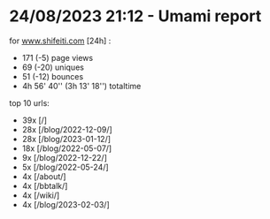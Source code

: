 # 24/08/2023 21:12 - Umami report
for www.shifeiti.com [24h] :

 - 171 (-5) page views
 - 69 (-20) uniques
 - 51 (-12) bounces
 - 4h 56' 40'' (3h 13' 18'') totaltime


top 10 urls:
 - 39x [/]
 - 28x [/blog/2022-12-09/]
 - 28x [/blog/2023-01-12/]
 - 18x [/blog/2022-05-07/]
 - 9x [/blog/2022-12-22/]
 - 5x [/blog/2022-05-24/]
 - 4x [/about/]
 - 4x [/bbtalk/]
 - 4x [/wiki/]
 - 4x [/blog/2023-02-03/]


